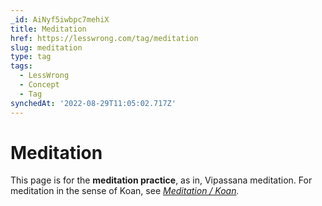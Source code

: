 ```yaml
---
_id: AiNyf5iwbpc7mehiX
title: Meditation
href: https://lesswrong.com/tag/meditation
slug: meditation
type: tag
tags:
  - LessWrong
  - Concept
  - Tag
synchedAt: '2022-08-29T11:05:02.717Z'
---
```

# Meditation

This page is for the **meditation practice**, as in, Vipassana meditation. For meditation in the sense of Koan, see [*Meditation / Koan*](/tag/meditation-koan)*.*